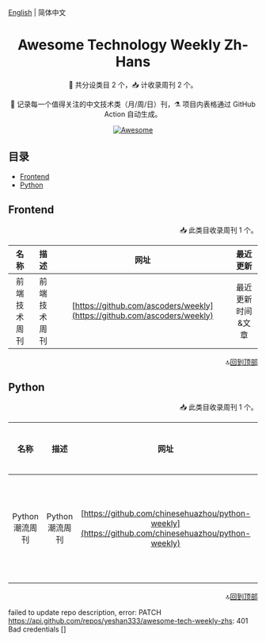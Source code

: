 [English](resources/README-en.md) | 简体中文

<div align="center">
<h1>Awesome Technology Weekly Zh-Hans</h1>

<p> 🧐 共分设类目 2 个，📥 计收录周刊 2 个。</p>
<p> 🧰 记录每一个值得关注的中文技术类（月/周/日）刊，⚗️ 项目内表格通过 GitHub Action 自动生成。</p>

[![Awesome](https://awesome.re/badge.svg)](https://awesome.re)

</div>

## 目录
- [Frontend](#Frontend)
- [Python](#Python)

## Frontend

<p align="right">
📥 此类目收录周刊 1 个。
</p>

| 名称 | 描述 | 网址 | 最近更新 |
|:-:|:-:|:-:|:-:|
| 前端技术周刊 | 前端技术周刊 | [https://github.com/ascoders/weekly](https://github.com/ascoders/weekly) | 最近更新时间&文章 |

<div align="right">

🔝[回到顶部](#目录)
</div>



## Python

<p align="right">
📥 此类目收录周刊 1 个。
</p>

| 名称 | 描述 | 网址 | 最近更新 |
|:-:|:-:|:-:|:-:|
| Python 潮流周刊 | Python 潮流周刊 | [https://github.com/chinesehuazhou/python-weekly](https://github.com/chinesehuazhou/python-weekly) | 最近更新时间&文章 |

<div align="right">

🔝[回到顶部](#目录)
</div>



failed to update repo description, error: PATCH https://api.github.com/repos/yeshan333/awesome-tech-weekly-zhs: 401 Bad credentials []
